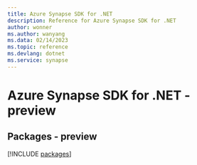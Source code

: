 ```yaml
---
title: Azure Synapse SDK for .NET
description: Reference for Azure Synapse SDK for .NET
author: wonner
ms.author: wanyang
ms.data: 02/14/2023
ms.topic: reference
ms.devlang: dotnet
ms.service: synapse
---
```

# Azure Synapse SDK for .NET - preview
## Packages - preview
[!INCLUDE [packages](synapse-index.md)]
